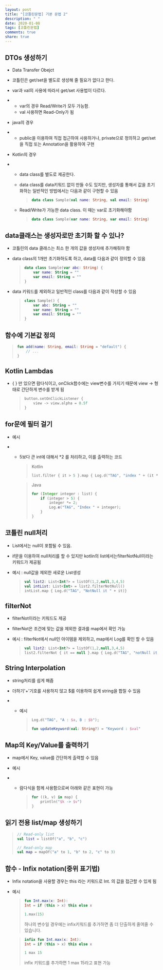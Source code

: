 ```yaml
---
layout: post
title: "[코틀린문법] 기본 문법 2"
description: " "
date: 2020-01-08
tags: [코틀린문법]
comments: true
share: true
---
```


## DTOs 생성하기

- Data Transfer Obejct

- 코틀린은 get/set을 별도로 생성해 줄 필요가 없다고 한다.

- var과 val의 사용에 따라서 get/set 사용법이 다르다.

- - var의 경우 Read/Write가 모두 가능함.
  - val 사용하면 Read-Only가 됨

- java의 경우

- - public을 이용하여 직접 접근하여 사용하거나, private으로 정의하고 get/set을 직접 또는 Annotation을 활용하여 구현

- Kotlin의 경우

- - data class를 별도로 제공한다.

  - data class를 data키워드 없이 만들 수도 있지만, 생성자를 통해서 값을 초기화하는 일반적인 방법에서는 다음과 같이 구현할 수 있음

    > ```kotlin
    > data class Sample(val name: String, val email: String)
    > ```

  - Read/Write가 가능한 data class. 이 때는 var로 초기화해야함

    > ```kotlin
    > data class Sample(var name: String, var email: String)
    > ```



## data클래스는 생성자로만 초기화 할 수 있나?

- 코틀린의 data 클래스는 최소 한 개의 값을 생성자에 추가해줘야 함

- data class의 1개만 초기화하도록 하고, data를 다음과 같이 정의할 수 있음

  > ```kotlin
  > data class Sample(var abc: String) {
  >     var name: String = ""
  >     var email: String = ""
  > }
  > ```

* data 키워드를 제외하고 일반적인 class를 다음과 같이 작성할 수 있음

  > ```kotlin
  > class Sample() {
  >     var abc: String = ""
  >     var name: String = ""
  >     var email: String = ""
  > }
  > ```



## 함수에 기본값 정의

> ```kotlin
> fun add(name: String, email: String = "default") {
>     // ...
> }
> ```



## Kotlin Lambdas

- { } 만 있으면 람다식이고, onClick함수에는 view변수를 가지기 때문에 view -> 형태로 간단하게 변수를 받게 됨

  > ```kotlin
  > button.setOnClickListener {
  >     view -> view.alpha = 0.5f
  > }
  > ```



## for문에 필터 걸기

- 예시

- - 5보다 큰 int에 대해서 *2 를 처리하고, 이를 출력하는 코드

    > Kotlin
    >
    > ```kotlin
    > list.filter { it > 5 }.map { Log.d("TAG", "index " + (it * 2)) }
    > ```

    > Java
    >
    > ```java
    > for (Integer integer : list) {
    >     if (integer > 5) {
    >         integer *= 2;
    >         Log.e("TAG", "Index " + integer);
    >     }
    > }
    > ```



## 코틀린 null처리

- List에서는 null이 포함될 수 있음.

- if문을 이용하여 null처리를 할 수 있지만 kotlin의 list에서는filterNotNull이라는 키워드가 제공됨

- 예시 : null값을 제외한 새로운 List생성

  > ```kotlin
  > val list2: List<Int?> = listOf(1,2,null,3,4,5)
  > val intList: List<Int> = list2.filterNotNull()
  > intList.map { Log.d("TAG", "NotNull it " + it)}
  > ```



## filterNot

- filterNot이라는 키워드도 제공

- filterNot은 조건에 맞는 값을 제외한 결과를 map에서 확인 가능

- 예시 : filterNot에서 null인 아이템을 제외하고, map에서 Log를 확인 할 수 있음

  > ```kotlin
  > val list2: List<Int?> = listOf(1,2,null,3,4,5)
  > list2.filterNot { it == null }.map { Log.d("TAG", "notNull it " + it) }
  > ```



## String Interpolation

- string처리를 쉽게 해줌

- 더하기'+'기호를 사용하지 않고 $를 이용하여 쉽게 string을 합칠 수 있음

- - 예시

    > ```kotlin
    > Log.d("TAG", "A : $a, B : $b");
    > 
    > fun updateKeyword(val: String?) = "Keyword : $val"
    > ```



## Map의 Key/Value를 출력하기

- map에서 Key, value를 간단하게 출력할 수 있음

- 예시

- - 람다식을 함께 사용함으로써 아래와 같은 표현이 가능

    > ```kotlin
    > for ((k, v) in map) {
    >     println("$k -> $v")
    > }
    > ```



## 읽기 전용 list/map 생성하기

> ```kotlin
> // Read-only list
> val list = listOf("a", "b", "c")
> 
> // Read-only map
> val map = mapOf("a" to 1, "b" to 2, "c" to 3)
> ```



## 함수 - Infix notation(중위 표기법)

- Infix notation을 사용할 경우는 this 라는 키워드로 Int. 의 값을 접근할 수 있게 됨

- 예시

  > ```kotlin
  > fun Int.max(x: Int):
  > Int = if (this > x) this else x
  > 
  > 1.max(15)
  > ```
  >
  > 하나의 변수일 경우에는 infix키워드를 추가하면 좀 더 단출하게 줄여줄 수 있습니다.

  > ```kotlin
  > infix fun Int.max(x: Int):
  > Int = if (this > x) this else x
  > 
  > 1 max 15
  > ```
  >
  > infix 키워드를 추가하면 1 max 15라고 표현 가능

